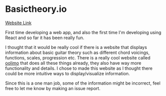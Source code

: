 # Basictheory.io

[Website Link](https://lefantan.github.io/basictheory)

First time developing a web app, and also the first time I'm developing using React and so far it has been really fun. 

I thought that it would be really cool if there is a website that displays information about basic guitar theory such as different chord voicings, functions, scales, progression etc. There is a really cool website called [oolimo](https://www.oolimo.com/) that does all these things already, they also have way more functionality and details. I chose to made this website as I thought there could be more intuitive ways to display/visualize information. 

Since this is a one man job, some of the information might be incorrect, feel free to let me know by making an issue report. 

